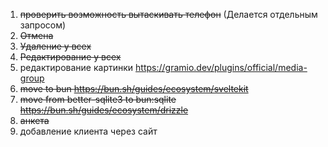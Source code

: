 1. ~~проверить возможность вытаскивать телефон~~ (Делается отдельным запросом)
2. ~~Отмена~~
3. ~~Удаление у всех~~
4. ~~Редактирование у всех~~
5. редактирование картинки https://gramio.dev/plugins/official/media-group
6. ~~move to bun https://bun.sh/guides/ecosystem/sveltekit~~
7. ~~move from better-sqlite3 to bun:sqlite https://bun.sh/guides/ecosystem/drizzle~~
8. ~~анкета~~
9. добавление клиента через сайт
